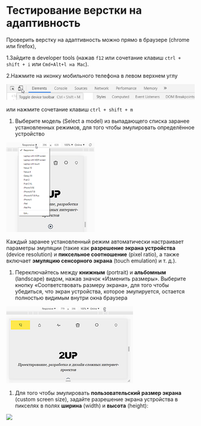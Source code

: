 # Тестирование верстки на адаптивность

Проверить верстку на адаптивность можно прямо в браузере \(chrome или firefox\),

1.Зайдите в developer tools \(нажав `f12` или сочетание клавиш `ctrl + shift + i` или `Cmd+Alt+l на Mac`\).

2.Нажмите на иконку мобильного телефона в левом верхнем углу

![](../../../../../.gitbook/assets/image.png)

или нажмите сочетание клавиш `ctrl + shift + m`

1. Выберите модель \(Select a model\) из выпадающего списка заранее установленных режимов, для того чтобы эмулировать определённое устройство

![](../../../../../.gitbook/assets/adaptive.png)

Каждый заранее установленный режим автоматически настраивает параметры эмуляции \(такие как **разрешение экрана устройства** \(device resolution\) и **пиксельное соотношение** \(pixel ratio\), а также включает **эмуляцию сенсорного экрана** \(touch emulation\) и т. д.\).

1. Переключайтесь между **книжным** \(portrait\) и **альбомным** \(landscape\) видом, нажав значок «Изменить размеры». Выберите кнопку «Соответствовать размеру экрана», для того чтобы убедиться, что экран устройства, которое эмулируется, остается полностью видимым внутри окна браузера

![](../../../../../.gitbook/assets/adaptive_landscape.png)

1. Для того чтобы эмулировать **пользовательский размер экрана** \(custom screen size\), задайте разрешение экрана устройства в пикселях в полях **ширина** \(width\) и **высота** \(height\):

![](../../../../../.gitbook/assets/image-1.png)

